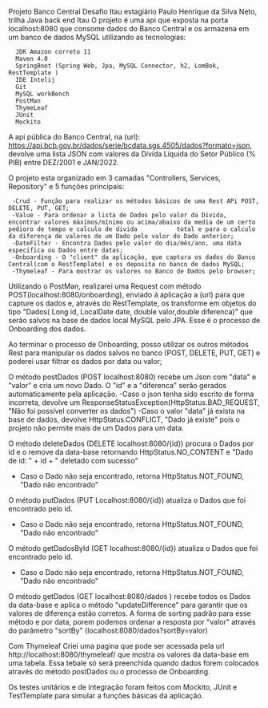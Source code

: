 Projeto Banco Central
Desafio Itau
estagiário Paulo Henrique da Silva Neto, trilha Java back end Itau
O projeto é uma api que exposta na porta localhost:8080 que consome dados do Banco Central e os armazena em um banco de dados MySQL utilizando as tecnologias: 
      
      JDK Amazon correto 11
      Maven 4.0
      SpringBoot (Spring Web, Jpa, MySQL Connector, h2, LomBok, RestTemplate )   
      IDE Intelij
      Git
      MySQL workBench
      PostMan
      ThymeLeaf
      JUnit
      Mockito
 
A api pública do Banco Central, na (url): https://api.bcb.gov.br/dados/serie/bcdata.sgs.4505/dados?formato=json, devolve uma lista JSON com valores da Dívida Líquida do Setor Público (% PIB) entre DEZ/2001 e JAN/2022.


O projeto esta organizado em 3 camadas "Controllers, Services, Repository" e 5 funções principais:
   
     -Crud - Função para realizar os métodos básicos de uma Rest APi POST, DELETE, PUT, GET;  
     -Value - Para ordenar a lista de Dados pelo valor da Divida, encontrar valores máximos/mínimo ou acima/abaixo da media de um certo pedioro de tempo e calculo de divida           total e para o calculo da diferença de valores de um Dado pelo valor do Dado anterior; 
     -DateFilter - Encontra Dados pelo valor do dia/mês/ano, uma data especifica ou Dados entre datas; 
     -Onboarding - O "client" da aplicação, que captura os dados do Banco Central(com o RestTemplate) e os deposita no banco de dados MySQL; 
     -Thymeleaf - Para mostrar os valores no Banco de Dados pelo browser;
 
 
Utilizando o PostMan, realizarei uma Request com método POST(localhost:8080/onboarding), enviado á aplicação a (url) para que capture os dados e, através do RestTemplate, os transforme em objetos do tipo "Dados( Long id, LocalDate date, double valor,double diferenca)" que serão salvos na base de dados local MySQL pelo JPA. Esse é o processo de Onboarding dos dados.

Ao terminar o processo de Onboarding, posso utilizar os outros métodos Rest para manipular os dados salvos no banco (POST, DELETE, PUT, GET) e poderei usar filtrar os dados por data ou valor;

O método postDados (POST localhost:8080) recebe um Json com "data" e "valor" e cria um novo Dado. O "id" e a "diferenca" serão gerados automaticamente pela aplicação.
-Caso o json tenha sido escrito de forma incorreta, devolve um ResponseStatusException(HttpStatus.BAD_REQUEST, "Não foi possível converter os dados")
-Caso o valor "data" já exista na base de dados, devolve HttpStatus.CONFLICT, "Dado já existe" pois o projeto não permite mais de um Dados para um data.

O método deleteDados (DELETE localhost:8080/{id}) procura o Dados por id e o remove da data-base retornando HttpStatus.NO_CONTENT e "Dado de id: " + id + " deletado com sucesso"
 - Caso o Dado não seja encontrado, retorna HttpStatus.NOT_FOUND, "Dado não encontrado"

O método putDados (PUT Localhost:8080/{id}) atualiza o Dados que foi encontrado pelo id.
  - Caso o Dado não seja encontrado, retorna HttpStatus.NOT_FOUND, "Dado não encontrado"

O método getDadosById (GET localhost:8080/{id}) atualiza o Dados que foi encontrado pelo id.
  - Caso o Dado não seja encontrado, retorna HttpStatus.NOT_FOUND, "Dado não encontrado"

O método getDados (GET  localhost:8080/dados ) recebe todos os Dados da data-base e aplica o método "updateDifference" para garantir que os valores de diferença estão corretos. A forma de sorting padrão para esse método e por data, porem podemos ordenar a resposta por "valor" através do parâmetro "sortBy" (localhost:8080/dados?sortBy=valor)

Com Thymeleaf Criei uma pagina que pode ser acessada pela url http://localhost:8080/thymeleaf/ que mostra os valores da data-base em uma tabela. Essa tebale só será preenchida quando dados forem colocados através do método postDados ou o processo de Onboarding.

Os testes unitários e de integração foram feitos com Mockito, JUnit e TestTemplate para simular a funções básicas da aplicação.

